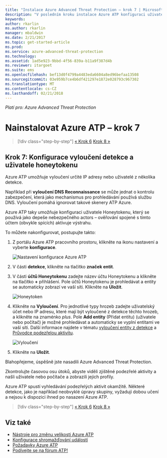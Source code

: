 ```yaml
---
title: "Instalace Azure Advanced Threat Protection – krok 7 | Microsoft Docs"
description: "V posledním kroku instalace Azure ATP konfiguraci uživatele Honeytokenu."
keywords: 
author: rkarlin
ms.author: rkarlin
manager: mbaldwin
ms.date: 2/21/2017
ms.topic: get-started-article
ms.prod: 
ms.service: azure-advanced-threat-protection
ms.technology: 
ms.assetid: 1ad5e923-9bbd-4f56-839a-b11a9f387d4b
ms.reviewer: itargoet
ms.suite: ems
ms.openlocfilehash: bef13d0f4799a4483eda6604a8ed96befaa13508
ms.sourcegitcommit: 03e959b7ce4b6df421297e1872e028793c967302
ms.translationtype: MT
ms.contentlocale: cs-CZ
ms.lasthandoff: 02/21/2018
---
```

*Platí pro: Azure Advanced Threat Protection*



# <a name="install-azure-atp---step-7"></a>Nainstalovat Azure ATP – krok 7

>[!div class="step-by-step"]
[« Krok 6](install-atp-step6-vpn.md)
[Krok 8 »](install-atp-step8-samr.md)

## <a name="step-7-configure-detection-exclusions-and-honeytoken-user"></a>Krok 7: Konfigurace vyloučení detekce a uživatele honeytokenu

Azure ATP umožňuje vyloučení určité IP adresy nebo uživatelé z několika detekce. 

Například při **vyloučení DNS Reconnaissance** se může jednat o kontrolu zabezpečení, která jako mechanismus pro prohledávání používá službu DNS. Vyloučení pomáhá ignorovat takové skenery ATP Azure.  

Azure ATP taky umožňuje konfiguraci uživatele Honeytokenu, který se používá jako depeše nebezpečného actors – ověřování spojené s tímto účtem (obvykle spících) aktivuje výstrahu.

To můžete nakonfigurovat, postupujte takto:

1.  Z portálu Azure ATP pracovního prostoru, klikněte na ikonu nastavení a vyberte **konfigurace**.

    ![Nastavení konfigurace Azure ATP](media/atp-config-menu.png)

2.  V části **detekce**, klikněte na tlačítko **značek entit**.

3. V části **účtů Honeytokenu** zadejte název účtu Honeytokenu a klikněte na tlačítko  **+**  přihlášení. Pole účtů Honeytokenu je prohledávat a entity se automaticky zobrazí ve vaší síti. Klikněte na **Uložit**.

   ![Honeytoken](media/honeytoken-sensitive.png)

4. Klikněte na **Vyloučení**. Pro jednotlivé typy hrozeb zadejte uživatelský účet nebo IP adresu, které mají být vyloučené z detekce těchto hrozeb, a klikněte na znaménko *plus*. Pole **Add entity** (Přidat entitu) (uživatele nebo počítač) je možné prohledávat a automaticky se vyplní entitami ve vaší síti. Další informace najdete v tématu [vyloučení entity z detekce](excluding-entities-from-detections.md) a [Průvodce podezřelou aktivitu](suspicious-activity-guide.md).

   ![Vyloučení](media/exclusions.png)

5.  Klikněte na **Uložit**.


Blahopřejeme, úspěšně jste nasadili Azure Advanced Threat Protection.

Zkontrolujte časovou osu útoků, abyste viděli zjištěné podezřelé aktivity a našli uživatele nebo počítače a zobrazili jejich profily.

Azure ATP spustí vyhledávání podezřelých aktivit okamžitě. Některé detekce, jako je například neobvyklé úpravy skupiny, vyžadují dobou učení a nejsou k dispozici ihned po nasazení Azure ATP.



>[!div class="step-by-step"]
[« Krok 6](install-atp-step6-vpn.md)
[Krok 8 »](install-atp-step8-samr.md)

## <a name="see-also"></a>Viz také
- [Nástroje pro změnu velikosti Azure ATP](http://aka.ms/aatpsizingtool)
- [Konfigurace shromažďování událostí](configure-event-collection.md)
- [Požadavky Azure ATP](atp-prerequisites.md)
- [Podívejte se na fórum ATP!](https://aka.ms/azureatpcommunity)
